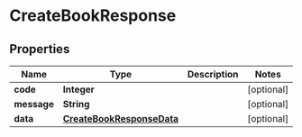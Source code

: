 

# CreateBookResponse

## Properties

Name | Type | Description | Notes
------------ | ------------- | ------------- | -------------
**code** | **Integer** |  |  [optional]
**message** | **String** |  |  [optional]
**data** | [**CreateBookResponseData**](CreateBookResponseData.md) |  |  [optional]



